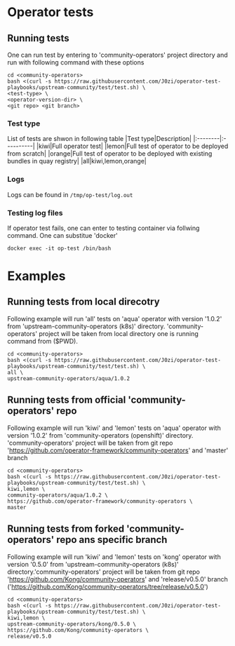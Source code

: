 # Operator tests

## Running tests
One can run test by entering to 'community-operators' project directory and run with following command with these options
```
cd <community-operators>
bash <(curl -s https://raw.githubusercontent.com/J0zi/operator-test-playbooks/upstream-community/test/test.sh) \
<test-type> \
<operator-version-dir> \
<git repo> <git branch>
```

### Test type

List of tests are shwon in following table
|Test type|Description|
|:--------|:----------|
|kiwi|Full operator test|
|lemon|Full test of operator to be deployed from scratch|
|orange|Full test of operator to be deployed with existing bundles in quay registry|
|all|kiwi,lemon,orange|

### Logs
Logs can be found in `/tmp/op-test/log.out`

### Testing log files
If operator test fails, one can enter to testing container via follwing command. One can substitue 'docker'
```
docker exec -it op-test /bin/bash
```

# Examples

## Running tests from local direcotry
Following example will run 'all' tests on 'aqua' operator with version '1.0.2' from 'upstream-community-operators (k8s)' directory. 'community-operators' project will be taken from local directory one is running command from ($PWD).
```
cd <community-operators>
bash <(curl -s https://raw.githubusercontent.com/J0zi/operator-test-playbooks/upstream-community/test/test.sh) \
all \
upstream-community-operators/aqua/1.0.2
```

## Running tests from official 'community-operators' repo

Following example will run 'kiwi' and 'lemon' tests on 'aqua' operator with version '1.0.2' from 'community-operators (openshift)' directory. 'community-operators' project will be taken from git repo 'https://github.com/operator-framework/community-operators' and 'master' branch
```
cd <community-operators>
bash <(curl -s https://raw.githubusercontent.com/J0zi/operator-test-playbooks/upstream-community/test/test.sh) \
kiwi,lemon \
community-operators/aqua/1.0.2 \
https://github.com/operator-framework/community-operators \
master
```

## Running tests from forked 'community-operators' repo ans specific branch
Following example will run 'kiwi' and 'lemon' tests on 'kong' operator with version '0.5.0' from 'upstream-community-operators (k8s)' directory.'community-operators' project will be taken from git repo 'https://github.com/Kong/community-operators' and 'release/v0.5.0' branch ('https://github.com/Kong/community-operators/tree/release/v0.5.0')
```
cd <community-operators>
bash <(curl -s https://raw.githubusercontent.com/J0zi/operator-test-playbooks/upstream-community/test/test.sh) \
kiwi,lemon \
upstream-community-operators/kong/0.5.0 \
https://github.com/Kong/community-operators \
release/v0.5.0
```




